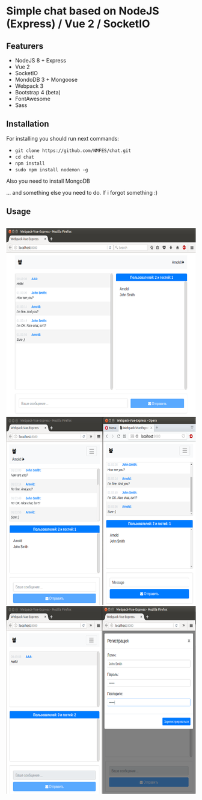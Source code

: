 # Simple chat based on NodeJS (Express) / Vue 2 / SocketIO

## Featurers
* NodeJS 8 + Express
* Vue 2
* SocketIO
* MondoDB 3 + Mongoose
* Webpack 3
* Bootstrap 4 (beta)
* FontAwesome
* Sass


## Installation

For installing you should run next commands:
* `git clone https://github.com/NMFES/chat.git`
* `cd chat`
* `npm install`
* `sudo npm install nodemon -g`

Also you need to install MongoDB

... and something else you need to do. If i forgot something :)


## Usage

``` bash

```

<img src="https://raw.githubusercontent.com/NMFES/chat/master/express/public/img/1.png" height="500">
<img src="https://raw.githubusercontent.com/NMFES/chat/master/express/public/img/2.png" height="500">
<img src="https://raw.githubusercontent.com/NMFES/chat/master/express/public/img/3.png" height="500">

